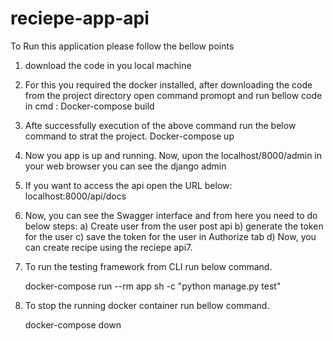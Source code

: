 # reciepe-app-api
To Run this application please follow the bellow points

1. download the code in you local machine
2. For this you required the docker installed, after downloading the code from the project directory open command promopt and run bellow code in cmd :
   Docker-compose build
3. Afte successfully execution of the above command run the below command to strat the project.
   Docker-compose up
4. Now you app is up and running. Now, upon the localhost/8000/admin in your web browser you can see the django admin
5. If you want to access the api open the URL below:
   localhost:8000/api/docs
6. Now, you can see the Swagger interface and from here you need to do below steps:
	a) Create user from the user post api
	b) generate the token for the user
	c) save the token for the user in Authorize tab
	d) Now, you can create recipe using the reciepe api7. 
	

7. To run the testing framework from CLI run below command.
     
	  docker-compose run --rm app sh -c "python manage.py test"

8. To stop the running docker container run bellow command.
      
	  docker-compose down